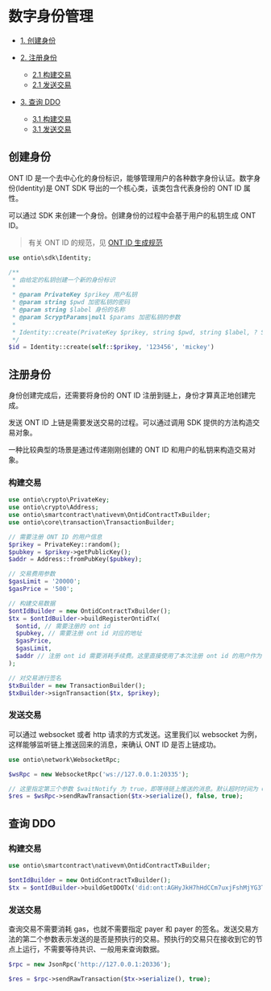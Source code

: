 # 数字身份管理

- [1. 创建身份](#创建身份)

- [2. 注册身份](#注册身份)

  - [2.1 构建交易](#构建交易)
  - [2.1 发送交易](#发送交易)

- [3. 查询 DDO](#查询-DDO)

  - [3.1 构建交易](#构建交易)
  - [3.1 发送交易](#发送交易)

## 创建身份

ONT ID 是一个去中心化的身份标识，能够管理用户的各种数字身份认证。数字身份(Identity)是 ONT SDK 导出的一个核心类，该类包含代表身份的 ONT ID 属性。

可以通过 SDK 来创建一个身份。创建身份的过程中会基于用户的私钥生成 ONT ID。

> 有关 ONT ID 的规范，见 [ONT ID 生成规范](https://ontio.github.io/documentation/ONTID_protocol_spec_en.html)

```php
use ontio\sdk\Identity;

/**
 * 由给定的私钥创建一个新的身份标识
 *
 * @param PrivateKey $prikey 用户私钥
 * @param string $pwd 加密私钥的密码
 * @param string $label 身份的名称
 * @param ScryptParams|null $params 加密私钥的参数
 *
 * Identity::create(PrivateKey $prikey, string $pwd, string $label, ? ScryptParams $params = null) : Identity;
 */
$id = Identity::create(self::$prikey, '123456', 'mickey')
```

## 注册身份

身份创建完成后，还需要将身份的 ONT ID 注册到链上，身份才算真正地创建完成。

发送 ONT ID 上链是需要发送交易的过程。可以通过调用 SDK 提供的方法构造交易对象。

一种比较典型的场景是通过传递刚刚创建的 ONT ID 和用户的私钥来构造交易对象。

### 构建交易

```php
use ontio\crypto\PrivateKey;
use ontio\crypto\Address;
use ontio\smartcontract\nativevm\OntidContractTxBuilder;
use ontio\core\transaction\TransactionBuilder;

// 需要注册 ONT ID 的用户信息
$prikey = PrivateKey::random();
$pubkey = $prikey->getPublicKey();
$addr = Address::fromPubKey($pubkey);

// 交易费用参数
$gasLimit = '20000';
$gasPrice = '500';

// 构建交易数据
$ontIdBuilder = new OntidContractTxBuilder();
$tx = $ontIdBuilder->buildRegisterOntidTx(
  $ontid, // 需要注册的 ont id
  $pubkey, // 需要注册 ont id 对应的地址
  $gasPrice,
  $gasLimit,
  $addr // 注册 ont id 需要消耗手续费。这里直接使用了本次注册 ont id 的用户作为手续费支付方
);

// 对交易进行签名
$txBuilder = new TransactionBuilder();
$txBuilder->signTransaction($tx, $prikey);
```

### 发送交易

可以通过 websocket 或者 http 请求的方式发送。这里我们以 websocket 为例，这样能够监听链上推送回来的消息，来确认 ONT ID 是否上链成功。

```php
use ontio\network\WebsocketRpc;

$wsRpc = new WebsocketRpc('ws://127.0.0.1:20335');

// 这里指定第三个参数 $waitNotify 为 true，即等待链上推送的消息。默认超时时间为 60 秒，可以通过第四个参数设定
$res = $wsRpc->sendRawTransaction($tx->serialize(), false, true);
```

## 查询 DDO

### 构建交易

```php
use ontio\smartcontract\nativevm\OntidContractTxBuilder;

$ontIdBuilder = new OntidContractTxBuilder();
$tx = $ontIdBuilder->buildGetDDOTx('did:ont:AGHyJkH7hHdCCm7uxjFshMjYG3TD1SELey');
```

### 发送交易

查询交易不需要消耗 gas，也就不需要指定 payer 和 payer 的签名。发送交易方法的第二个参数表示发送的是否是预执行的交易。预执行的交易只在接收到它的节点上运行，不需要等待共识、一般用来查询数据。

```php
$rpc = new JsonRpc('http://127.0.0.1:20336');

$res = $rpc->sendRawTransaction($tx->serialize(), true);
```
